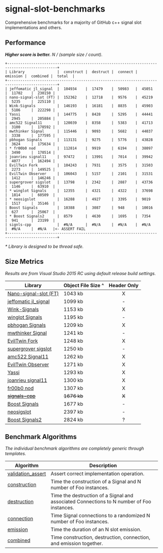 # signal-slot-benchmarks
Comprehensive benchmarks for a majority of GitHub c++ signal slot implementations and others.

Performance
-----------

**_Higher score is better._** _N / (sample size / count)._

```
+---------------------------------------------------------------------------------------------+
| Library               |  construct |  destruct |  connect |  emission |  combined |  total  |
+---------------------------------------------------------------------------------------------+
| jeffomatic jl_signal  |  104934    |  17479    |  50983   |  45051    |  11702    |  230150 |
| nano-signal-slot (FT) |  152362    |  12718    |  9576    |  45219    |  5235     |  225110 |
| Wink-Signals          |  146193    |  16181    |  8835    |  45903    |  5186     |  222298 |
| Yassi                 |  144775    |  8428     |  5295    |  44441    |  2945     |  205884 |
| amc522 Signal11       |  120039    |  8358     |  5383    |  41713    |  3100     |  178592 |
| mwthinker Signal      |  115446    |  9093     |  5682    |  44037    |  3338     |  177595 |
| pbhogan Signals       |  113131    |  9275     |  5776    |  43828    |  3624     |  175634 |
| * fr00b0 nod          |  112814    |  9919     |  6194    |  38097    |  3490     |  170514 |
| joanrieu signal11     |  97472     |  13991    |  7014    |  39942    |  4077     |  162494 |
| EvilTwin Fork         |  104243    |  7931     |  3575    |  31503    |  2273     |  149525 |
| EvilTwin Observer     |  106043    |  5157     |  2101    |  31531    |  1412     |  146246 |
| supergrover sigslot   |  13798     |  2342     |  2887    |  43736    |  1146     |  63910  |
| * winglot Signals     |  12355     |  4321     |  4322    |  37698    |  1814     |  60509  |
| * neosigslot          |  16288     |  4927     |  3395    |  9019     |  1517     |  35146  |
| Boost Signals         |  10388     |  3087     |  948     |  10016    |  627      |  25067  |
| * Boost Signals2      |  8579      |  4630     |  1695    |  7354     |  941      |  23199  |
| signls-cpp            |  #N/A      |  #N/A     |  #N/A    |  #N/A     |  #N/A     |  #N/A   |<- ASSERT FAIL
+---------------------------------------------------------------------------------------------+
```
_* Library is designed to be thread safe._

Size Metrics
------------

_Results are from Visual Studio 2015 RC using default release build settings._

| Library | Object File Size ^ | Header Only |
| ------- | ------------------ |:-----------:|
| [Nano-signal-slot (FT)](https://github.com/NoAvailableAlias/nano-signal-slot/tree/FT) | 1043 kb | X |
| [jeffomatic jl_signal](https://github.com/jeffomatic/jl_signal) | 1099 kb | - |
| [Wink-Signals](https://github.com/miguelmartin75/Wink-Signals) | 1153 kb | X |
| [winglot Signals](https://github.com/winglot/Signals) | 1195 kb | - |
| [pbhogan Signals](https://github.com/pbhogan/Signals) | 1209 kb | X |
| [mwthinker Signal](https://github.com/mwthinker/Signal) | 1241 kb | - |
| [EvilTwin Fork](https://github.com/NoAvailableAlias/signal-slot-benchmark/blob/master/benchmark/lib/eviltwin/observer_fork.hpp) | 1248 kb | X |
| [supergrover sigslot](https://github.com/supergrover/sigslot) | 1250 kb | - |
| [amc522 Signal11](https://github.com/amc522/Signal11) | 1262 kb | X |
| [EvilTwin Observer](http://eviltwingames.com/blog/the-observer-pattern-revisited/) | 1271 kb | X |
| [Yassi](http://www.codeproject.com/Articles/867044/Yassi-Yet-Another-Signal-Slot-Implementation) | 1293 kb | X |
| [joanrieu signal11](https://github.com/joanrieu/signal11) | 1300 kb | X |
| [fr00b0 nod](https://github.com/fr00b0/nod) | 1307 kb | X |
| ~~[signals-cpp](https://github.com/martinkallman/signals-cpp)~~ | ~~1676 kb~~ | ~~X~~ |
| [Boost Signals](http://www.boost.org/doc/libs/1_56_0/doc/html/signals.html) | 1677 kb | - |
| [neosigslot](http://www.i42.co.uk/stuff/neosigslot.htm) | 2397 kb | - |
| [Boost Signals2](http://www.boost.org/doc/libs/1_56_0/doc/html/signals2.html) | 2824 kb | ? |

Benchmark Algorithms
--------------------

_The individual benchmark algorithms are completely generic through templates._

| Algorithm | Description |
| --------- | ----------- |
| [validation_assert](https://github.com/NoAvailableAlias/signal-slot-benchmarks/blob/master/benchmark.hpp#L21) | Assert correct implementation operation. |
| [construction](https://github.com/NoAvailableAlias/signal-slot-benchmarks/blob/master/benchmark.hpp#L50) | Time the construction of a Signal and N number of Foo instances. |
| [destruction](https://github.com/NoAvailableAlias/signal-slot-benchmarks/blob/master/benchmark.hpp#L71) | Time the destruction of a Signal and associated Connections to N number of Foo instances. |
| [connection](https://github.com/NoAvailableAlias/signal-slot-benchmarks/blob/master/benchmark.hpp#L101) | Time Signal connections to a randomized N number of Foo instances. |
| [emission](https://github.com/NoAvailableAlias/signal-slot-benchmarks/blob/master/benchmark.hpp#L129) | Time the duration of an N slot emission. |
| [combined](https://github.com/NoAvailableAlias/signal-slot-benchmarks/blob/master/benchmark.hpp#L159) | Time construction, destruction, connection, and emission together. |
